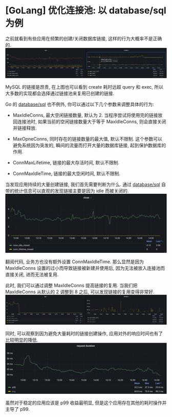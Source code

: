 # [GoLang] 优化连接池: 以 database/sql 为例

之前就看到有些应用在频繁的创建/关闭数据库链接, 这样的行为大概率不是正确的.
![过多的链接创建](../images/pool_create.png)

MySQL 的链接是昂贵, 在上图也可以看到 create 耗时远超 query 和 exec,
所以大多数的实现都会选择通过链接池来复用已创建的链接.

Go 的 [database/sql]() 也不例外, 你可以通过以下几个参数来调整具体的行为:
- MaxIdleConns, 最大空闲链接数量, 默认为 2.
当程序尝试将使用完的链接放回连接池时, 如果当前的空闲链接数量大于等于 MaxIdleConns,
则会直接关闭并链接释放.

- MaxOpneConns, 同时存在的链接数量的最大值, 默认不限制.
这个参数可以避免系统因为突发的, 瞬间的流量而打开大量的数据库链接, 起到保护数据库的作用.

- ConnMaxLifetime, 链接的最大存活时间, 默认不限制.
- ConnMaxIdleTime, 链接的最大空闲时间, 默认不限制.

当发现应用持续的大量创建链接, 我们首先需要判断为什么.
通过 [database/sql]() 自带的统计信息可以直观的发现链接主要是因为 idle 而被关闭的.
![链接关闭原因](../images/pool_close.png)

翻阅代码, 业务方也没有额外设置 ConnMaxIdleTime.
那么显然是因为 MaxIdleConns 设置的过小而导致链接被新建并使用后,
因为无法被放入连接池而直接关闭, 进而无法被复用.

此时, 我们可以通过调整 MaxIdleConns 提高链接的复用.
当我们把 MaxIdleConns 从默认的 2 调整到 8 之后, 可以发现链接的复用变得非常好.
![链接复用率提高](../images/pool_good.png)

同时, 可以观察到因为避免大量耗时的链接创建操作, 应用对外的响应时间也有了比较明显的降低.
![响应时间降低](../images/pool_p50.png)

虽然对于稳定的应用应该是 p99 收益最明显,
但是这个应用存在其他的耗时操作并主导了 p99. 
